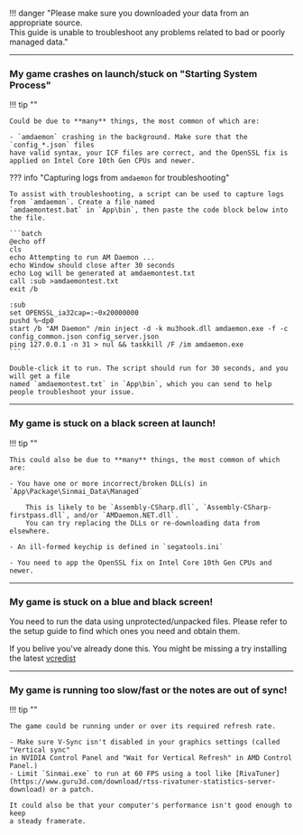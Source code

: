 !!! danger "Please make sure you downloaded your data from an appropriate source.<br>This guide is unable to troubleshoot any problems related to bad or poorly managed data."

---

### My game crashes on launch/stuck on "Starting System Process"

!!! tip ""

    Could be due to **many** things, the most common of which are:

    - `amdaemon` crashing in the background. Make sure that the `config_*.json` files
    have valid syntax, your ICF files are correct, and the OpenSSL fix is applied on Intel Core 10th Gen CPUs and newer.

??? info "Capturing logs from `amdaemon` for troubleshooting"

    To assist with troubleshooting, a script can be used to capture logs from `amdaemon`. Create a file named
    `amdaemontest.bat` in `App\bin`, then paste the code block below into the file.

    ```batch
    @echo off
    cls
    echo Attempting to run AM Daemon ...
    echo Window should close after 30 seconds
    echo Log will be generated at amdaemontest.txt
    call :sub >amdaemontest.txt
    exit /b

    :sub
    set OPENSSL_ia32cap=:~0x20000000
    pushd %~dp0
    start /b "AM Daemon" /min inject -d -k mu3hook.dll amdaemon.exe -f -c config_common.json config_server.json
    ping 127.0.0.1 -n 31 > nul && taskkill /F /im amdaemon.exe
    ```

    Double-click it to run. The script should run for 30 seconds, and you will get a file
    named `amdaemontest.txt` in `App\bin`, which you can send to help people troubleshoot your issue.

---

### My game is stuck on a black screen at launch!
!!! tip ""

    This could also be due to **many** things, the most common of which are:

    - You have one or more incorrect/broken DLL(s) in `App\Package\Sinmai_Data\Managed`

        This is likely to be `Assembly-CSharp.dll`, `Assembly-CSharp-firstpass.dll`, and/or `AMDaemon.NET.dll`.
        You can try replacing the DLLs or re-downloading data from elsewhere.

    - An ill-formed keychip is defined in `segatools.ini`

    - You need to app the OpenSSL fix on Intel Core 10th Gen CPUs and newer.

---

### My game is stuck on a blue and black screen!
You need to run the data using unprotected/unpacked files. Please refer to the setup guide to find which ones you need and obtain them.

If you belive you've already done this. You might be missing a try installing the latest [vcredist](https://github.com/abbodi1406/vcredist/releases)

---

### My game is running too slow/fast or the notes are out of sync!

!!! tip ""

    The game could be running under or over its required refresh rate.

    - Make sure V-Sync isn't disabled in your graphics settings (called "Vertical sync"
    in NVIDIA Control Panel and "Wait for Vertical Refresh" in AMD Control Panel.)
    - Limit `Sinmai.exe` to run at 60 FPS using a tool like [RivaTuner](https://www.guru3d.com/download/rtss-rivatuner-statistics-server-download) or a patch.

    It could also be that your computer's performance isn't good enough to keep
    a steady framerate.
